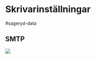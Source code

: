 # Skrivarinställningar

#sageryd-data

## SMTP

![](Skrivarinst%C3%A4llningar/9BB54976-F602-424D-A1C6-455BC9F3E833.png)